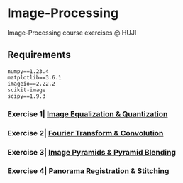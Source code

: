 # Image-Processing
Image-Processing course exercises @ HUJI

## Requirements
```
numpy==1.23.4
matplotlib==3.6.1
imageio==2.22.2
scikit-image
scipy==1.9.3
```


### Exercise 1| [Image Equalization & Quantization](https://github.com/idopinto/Image-Processing/tree/main/Ex1-Image%20Equalization%20%26%20Quantization)

### Exercise 2| [Fourier Transform & Convolution](https://github.com/idopinto/Image-Processing/tree/main/Ex2-Fourier%20Transform%20%26%20Convolution)

### Exercise 3| [Image Pyramids & Pyramid Blending](https://github.com/idopinto/Image-Processing/tree/main/Ex3-Image%20Pyramids%20%26%20Pyramid%20Blending)

### Exercise 4| [Panorama Registration & Stitching](https://github.com/idopinto/Image-Processing/tree/main/Ex4-Panorama%20Registration%20%26%20Stitching)
